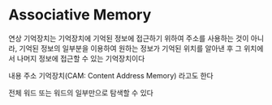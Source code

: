 # Associative Memory
연상 기억장치는 기억장치에 기억된 정보에 접근하기 위하여 주소를 사용하는 것이 아니라, 기억된 정보의 일부분을 이용하여 원하는 정보가 기억된 위치를 알아낸 후 그 위치에서 나머지 정보에 접근할 수 있는 기억장치이다

내용 주소 기억장치(CAM: Content Address Memory) 라고도 한다

전체 워드 또는 워드의 일부만으로 탐색할 수 있다
